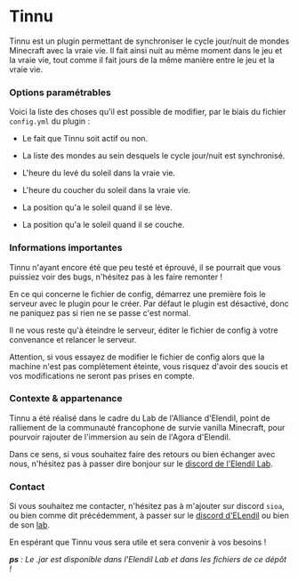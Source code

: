 # Tinnu

Tinnu est un plugin permettant de synchroniser le cycle jour/nuit de mondes Minecraft avec la vraie vie. Il fait ainsi nuit au même moment dans le jeu et la vraie vie, tout comme il fait jours de la même manière entre le jeu et la vraie vie.

### Options paramétrables

Voici la liste des choses qu'il est possible de modifier, par le biais du fichier `config.yml` du plugin :

* Le fait que Tinnu soit actif ou non.

* La liste des mondes au sein desquels le cycle jour/nuit est synchronisé.

* L'heure du levé du soleil dans la vraie vie.

* L'heure du coucher du soleil dans la vraie vie.

* La position qu'a le soleil quand il se lève.

* La position qu'a le soleil quand il se couche.

### Informations importantes

Tinnu n'ayant encore été que peu testé et éprouvé, il se pourrait que vous puissiez voir des bugs, n'hésitez pas à les faire remonter !

En ce qui concerne le fichier de config, démarrez une première fois le serveur avec le plugin pour le créer. Par défaut le plugin est désactivé, donc ne paniquez pas si rien ne se passe c'est normal.

Il ne vous reste qu'à éteindre le serveur, éditer le fichier de config à votre convenance et relancer le serveur. 

Attention, si vous essayez de modifier le fichier de config alors que la machine n'est pas complètement éteinte, vous risquez d'avoir des soucis et vos modifications ne seront pas prises en compte. 


### Contexte & appartenance

Tinnu a été réalisé dans le cadre du Lab de l'Alliance d'Elendil, point de ralliement de la communauté francophone de survie vanilla Minecraft, pour pourvoir rajouter de l'immersion au sein de l'Agora d'Elendil.

Dans ce sens, si vous souhaitez faire des retours ou bien échanger avec nous, n'hésitez pas à passer dire bonjour sur le [discord de l'Elendil Lab](https://discord.gg/B2NWNd2VUf).

### Contact

Si vous souhaitez me contacter, n'hésitez pas à m'ajouter sur discord `sioa`, ou bien comme dit précédemment, à passer sur le [discord d'ELendil](https://discord.gg/ugf7KfeZs9) ou bien de son [lab](https://discord.gg/B2NWNd2VUf).

En espérant que Tinnu vous sera utile et sera convenir à vos besoins !

***ps** : Le .jar est disponible dans l'Elendil Lab et dans les fichiers de ce dépôt !*
